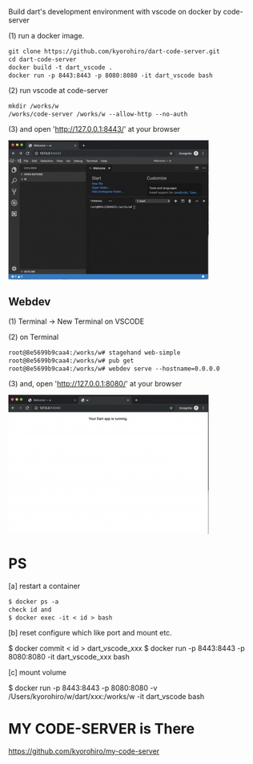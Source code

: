 Build dart's development environment with vscode on docker by code-server


(1) run a docker image.
 
```
git clone https://github.com/kyorohiro/dart-code-server.git
cd dart-code-server
docker build -t dart_vscode .
docker run -p 8443:8443 -p 8080:8080 -it dart_vscode bash
```


(2) run vscode at code-server

```
mkdir /works/w
/works/code-server /works/w --allow-http --no-auth
```

(3) and open 'http://127.0.0.1:8443/' at your browser 

![](root_page.jpg)




## Webdev


(1) Terminal -> New Terminal on VSCODE

(2) on Terminal

```
root@8e5699b9caa4:/works/w# stagehand web-simple
root@8e5699b9caa4:/works/w# pub get
root@8e5699b9caa4:/works/w# webdev serve --hostname=0.0.0.0

```

(3) and, open 'http://127.0.0.1:8080/' at your browser

![](sample_web.jpg)



# PS

[a] restart a container


```
$ docker ps -a
check id and
$ docker exec -it < id > bash
```

[b] reset configure which like port and mount etc.

$ docker commit < id > dart_vscode_xxx
$ docker run -p 8443:8443 -p 8080:8080 -it dart_vscode_xxx bash

[c] mount volume

$ docker run -p 8443:8443 -p 8080:8080 -v /Users/kyorohiro/w/dart/xxx:/works/w -it dart_vscode bash


# MY CODE-SERVER is There
https://github.com/kyorohiro/my-code-server
